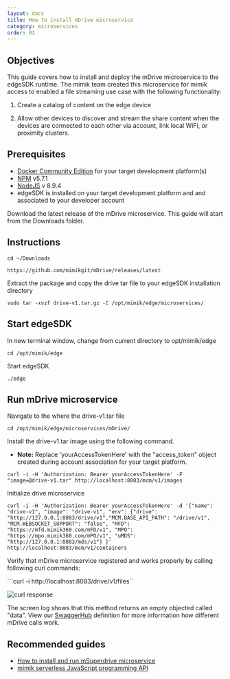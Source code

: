 ```yaml
---
layout: docs
title: How to install mDrive microservice
category: microservices
order: 03
---
```


## Objectives

This guide covers how to install and deploy the mDrive microservice to the edgeSDK runtime. The mimik team created this microservice for mimik access to enabled a file streaming use case with the following functionality:

1. Create a catalog of content on the edge device

2. Allow other devices to discover and stream the share content when the devices are connected to each other via account, link local WiFi, or proximity clusters.

## Prerequisites

- [Docker Community Edition](https://www.docker.com/community-edition#/download) for your target development platform(s)
- [NPM](https://www.npmjs.com/) v5.7.1
- [NodeJS](https://nodejs.org) v 8.9.4
- edgeSDK is installed on your target development platform and and associated to your developer account

Download the latest release of the mDrive microservice. This guide will start from the Downloads folder.

## Instructions

```cd ~/Downloads```

```https://github.com/mimikgit/mDrive/releases/latest```

Extract the package and copy the drive tar file to your edgeSDK installation directory

```sudo tar -xvzf drive-v1.tar.gz -C /opt/mimik/edge/microservices/```

## Start edgeSDK

In new terminal window, change from current directory to opt/mimik/edge

```cd /opt/mimik/edge```

Start edgeSDK

```./edge```

## Run mDrive microservice

Navigate to the where the drive-v1.tar file

```cd /opt/mimik/edge/microservices/mDrive/```

Install the drive-v1.tar image using the following command.

- **Note:** Replace 'yourAccessTokenHere' with the "access_token" object created during account association for your target platform.

```curl -i -H 'Authorization: Bearer yourAccessTokenHere' -F  "image=@drive-v1.tar" http://localhost:8083/mcm/v1/images```

Initialize drive microservice

```curl -i -H 'Authorization: Bearer yourAccessTokenHere' -d '{"name": "drive-v1", "image": "drive-v1", "env": {"drive": "http://127.0.0.1:8083/drive/v1","MCM.BASE_API_PATH": "/drive/v1", "MCM.WEBSOCKET_SUPPORT": "false", "MFD": "https://mfd.mimik360.com/mFD/v1", "MPO": "https://mpo.mimik360.com/mPO/v1", "uMDS": "http://127.0.0.1:8083/mds/v1"} }' http://localhost:8083/mcm/v1/containers```

Verify that mDrive microservice registered and works properly by calling following curl commands:

```curl -i http://localhost:8083/drive/v1/files``

![curl response](/assets/images/documentation/mDrive_response_play_queue.png)

The screen log shows that this method returns an empty objected called "data". View our [SwaggerHub](https://app.swaggerhub.com/apis/mimik/mDrive) definition for more information how different mDrive calls work.

## Recommended guides

- [How to install and run mSuperdrive microservice](/docs/1.1.0/microservices/how-to-deploy-msuperdrive-microservice.html)
- [mimik serverless JavaScript programming API](/docs/1.1.0/resources/how-to-use-mimik-serverless-javascript-programming-api.html)